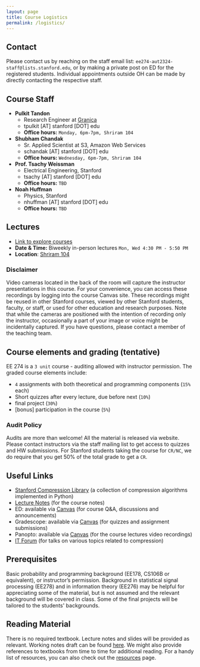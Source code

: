 ```yaml
---
layout: page
title: Course Logistics
permalink: /logistics/
---
```

## Contact
Please contact us by reaching on the staff email list: `ee274-aut2324-staff@lists.stanford.edu`, or by
making a private post on ED for the registered students. Individual appointments outside OH can be made by directly contacting
the respective staff.

## Course Staff
- **Pulkit Tandon**
  - Research Engineer at [Granica](https://granica.ai)
  - tpulkit [AT] stanford [DOT] edu
  - **Office hours:** `Monday, 6pm-7pm, Shriram 104`
- **Shubham Chandak** 
    - Sr. Applied Scientist at S3, Amazon Web Services
    - schandak [AT] stanford [DOT] edu
    - **Office hours:** `Wednesday, 6pm-7pm, Shriram 104`
- **Prof. Tsachy Weissman** 
    - Electrical Engineering, Stanford
    - tsachy [AT] stanford [DOT] edu
    - **Office hours:** `TBD`
- **Noah Huffman**
  - Physics, Stanford
  - nhuffman [AT] stanford [DOT] edu
  - **Office hours:** `TBD`


## Lectures
- [Link to explore courses](https://explorecourses.stanford.edu/search?view=catalog&filter-coursestatus-Active=on&page=0&catalog=&academicYear=&q=EE274&collapse=)
- **Date & Time:** Biweekly in-person lectures `Mon, Wed 4:30 PM - 5:50 PM`
- **Location**: [Shriram 104](https://campus-map.stanford.edu/?srch=Shriram+104)

### Disclaimer
Video cameras located in the back of the room will capture the instructor
presentations in this course. For your convenience, you can access these
recordings by logging into the course Canvas site. These recordings might be
reused in other Stanford courses, viewed by other Stanford students, faculty, or
staff, or used for other education and research purposes. Note that while the
cameras are positioned with the intention of recording only the instructor,
occasionally a part of your image or voice might be incidentally captured. If you
have questions, please contact a member of the teaching team.


## Course elements and grading (tentative)
EE 274 is a `3 unit` course - auditing allowed with instructor permission. The graded course elements include:

- `4` assignments with both theoretical and programming components (`15%` each)
- Short quizzes after every lecture, due before next (`10%`)
- final project (`30%`)
- [bonus] participation in the course (`5%`)

### Audit Policy
Audits are more than welcome! All the material is released via website.
Please contact instructors via the staff mailing list to get access to quizzes and HW submissions.
For Stanford students taking the course for `CR/NC`, we do require that you get 50% of the total grade to get a `CR`.

## Useful Links
- [Stanford Compression Library](https://github.com/kedartatwawadi/stanford_compression_library) (a collection of compression algorithms implemented in Python)
- [Lecture Notes](https://stanforddatacompressionclass.github.io/notes/contents.html) (for the course notes)
- ED: available via [Canvas](https://canvas.stanford.edu) (for course Q&A, discussions and announcements)
- Gradescope: available via [Canvas](https://canvas.stanford.edu) (for quizzes and assignment submissions)
- Panopto: available via [Canvas](https://canvas.stanford.edu) (for the course lectures video recordings)
- [IT Forum](https://web.stanford.edu/group/it-forum/talks/) (for talks on various topics related to compression)

## Prerequisites
Basic probability and programming background (EE178, CS106B or equivalent), or instructor’s permission. Background in statistical signal processing (EE278) and in information theory (EE276) may be helpful for appreciating some of the material, but is not assumed and the relevant background will be covered in class. Some of the final projects will be tailored to the students' backgrounds. 

## Reading Material
There is no required textbook. Lecture notes and slides will be provided as relevant. Working notes draft can be found
[here](https://stanforddatacompressionclass.github.io/notes/contents.html). We might also provide references to textbooks from time to time for additional reading. For a handy list of resources, you can also check out the [resources](https://stanforddatacompressionclass.github.io/notes/resources.html) page.

[//]: # (---)

[//]: # ()
[//]: # (## Course Outline &#40;tentative&#41;)

[//]: # (**Lossless Compression Basics**)

[//]: # (- Introduction to data compression, prefix-free codes)

[//]: # (- Construction of generic prefix-free codes, Kraft Inequality)

[//]: # (- Information theory basics, fundamental limits on compression)

[//]: # (- Huffman coding, practical prefix-free codes)

[//]: # (- Arithmetic coding, adaptive arithmetic coding)

[//]: # (- Asymmetric Numeral Systems, rANS/tANS compressors)

[//]: # ()
[//]: # (**Universal lossless compression**)

[//]: # (- Asymptotic Equipartition theory)

[//]: # (- Non-iid data compression, Entropy rate, context-based Arithmetic coder)

[//]: # (- Universal lossless compression, Lempel-Ziv &#40;LZ&#41; 77/78 schemes)

[//]: # (- Case Study: `GZIP`, how to implement LZ-based schemes in practice)

[//]: # ()
[//]: # (**Lossy Compression fundamentals**)

[//]: # (- Introduction to Lossy compression, scalar-quantization)

[//]: # (- Rate-Distortion theory, intuition + practical limitations)

[//]: # (- Transform coding, Case Study: Speech compression)

[//]: # ()
[//]: # (**Image/Video Compression**)

[//]: # (- Case Study: Image compression `JPEG, BPG`)

[//]: # (- Machine Learning based image compression)

[//]: # (- Video compression, `H264, H265` video standards)

[//]: # (- Perceptual Quality metrics for image/video compression)

[//]: # ()
[//]: # (**Special Topics**)

[//]: # ()
[//]: # (Based on interest and time. Some of these topics will be covered through invited IT Forum talks and also available as)

[//]: # (an option for the final projects.)

[//]: # (- Succinct data structures, compression of data structures in the RAM)

[//]: # (- Burrows-Wheeler transform)

[//]: # (- Lossy compression and de-noising)

[//]: # (- Distributed compression, practical applications)

[//]: # (- Compression of neural network models)

[//]: # ()






